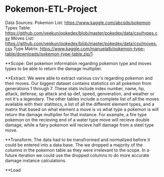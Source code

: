 # Pokemon-ETL-Project
Data Sources:
  Pokemon List: https://www.kaggle.com/abcsds/pokemon
  Types Table: https://github.com/veekun/pokedex/blob/master/pokedex/data/csv/types.csv
  Moves List: https://github.com/veekun/pokedex/blob/master/pokedex/data/csv/moves.csv
  Type Matrix: https://www.kaggle.com/manuelalb/pokemon-type-table/downloads/pokemon-type-table.zip/1

**Scope: Get pokemon information regarding pokemon type and moves types to be able to return the damage multiplier.

**Extract:
We were able to extract various csv's regarding pokemon and their moves. Our biggest dataset contains statistics on all pokemon from generations 1 through 7. These stats include index number, name, hp, attack, defense, sp attack and sp def, speed, genveration, and weather or not it's a legendary. The other tables include a complete list of all the moves available with their statitsics, a list of all the different element types, and a matrix that based on what element a move is vs what type a pokemon is will return the damage multiplier for that instance. For example, a fire type pokemon on the recieving end of a water type move will recieve double damage, while a fairy pokemon will recieve half damage from a steel type move.

**Transform:
The data had to be transfrormed and normalized before it could be entered into a data base. The we dropped a majority of the columns in the pokemon table as they were irrelevant to the scope. In a future iteration we could use the dropped columns to do more accurate damage instance calculations.

**Load
